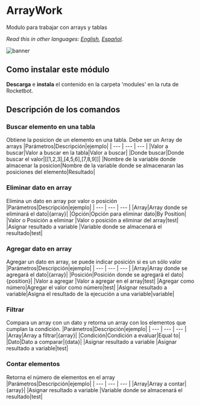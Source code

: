 # ArrayWork
  
Modulo para trabajar con arrays y tablas  

*Read this in other languages: [English](Manual_ArrayWork.md), [Español](Manual_ArrayWork.es.md).*
  
![banner](imgs/Banner_ArrayWork.png)
## Como instalar este módulo
  
__Descarga__ e __instala__ el contenido en la carpeta 'modules' en la ruta de Rocketbot.  



## Descripción de los comandos

### Buscar elemento en una tabla
  
Obtiene la posicion de un elemento en una tabla. Debe ser un Array de arrays
|Parámetros|Descripción|ejemplo|
| --- | --- | --- |
|Valor a buscar|Valor a buscar en la tabla|Valor a buscar|
|Donde buscar|Donde buscar el valor|[[1,2,3],[4,5,6],[7,8,9]]|
|Nombre de la variable donde almacenar la posicion|Nombre de la variable donde se almacenaran las posiciones del elemento|Resultado|

### Eliminar dato en array
  
Elimina un dato en array por valor o posición
|Parámetros|Descripción|ejemplo|
| --- | --- | --- |
|Array|Array donde se eliminará el dato|{array}|
|Opción|Opción para eliminar dato|By Position|
|Valor o Posición a eliminar |Valor o posición a eliminar del array|test|
|Asignar resultado a variable |Variable donde se almacenará el resultado|test|

### Agregar dato en array
  
Agregar un dato en array, se puede indicar posición si es un sólo valor
|Parámetros|Descripción|ejemplo|
| --- | --- | --- |
|Array|Array donde se agregará el dato|{array}|
|Posición|Posición donde se agregará el dato|{position}|
|Valor a agregar |Valor a agregar en el array|test|
|Agregar como número|Agregar el valor como número|test|
|Asignar resultado a variable|Asigna el resultado de la ejecución a una variable|variable|

### Filtrar
  
Compara un array con un dato y retorna un array con los elementos que cumplan la condición.
|Parámetros|Descripción|ejemplo|
| --- | --- | --- |
|Array|Array a filtrar|{array}|
|Condición|Condición a evaluar|Equal to|
|Dato|Dato a comparar|{data}|
|Asignar resultado a variable |Asignar resultado a variable|test|

### Contar elementos
  
Retorna el número de elementos en el array
|Parámetros|Descripción|ejemplo|
| --- | --- | --- |
|Array|Array a contar|{array}|
|Asignar resultado a variable |Variable donde se almacenará el resultado|test|
